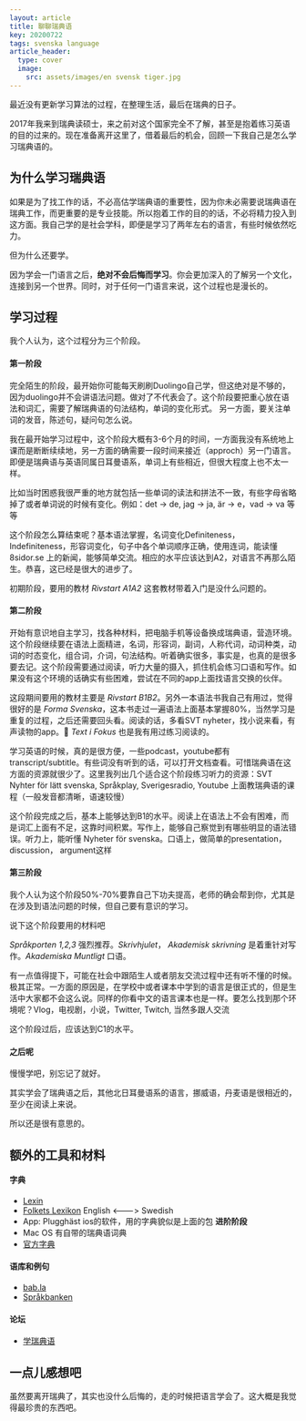 ```yaml
---
layout: article
title: 聊聊瑞典语
key: 20200722
tags: svenska language  
article_header:
  type: cover
  image:
    src: assets/images/en svensk tiger.jpg
---
```


最近没有更新学习算法的过程，在整理生活，最后在瑞典的日子。

2017年我来到瑞典读硕士，来之前对这个国家完全不了解，甚至是抱着练习英语的目的过来的。现在准备离开这里了，借着最后的机会，回顾一下我自己是怎么学习瑞典语的。

## 为什么学习瑞典语
如果是为了找工作的话，不必高估学瑞典语的重要性，因为你未必需要说瑞典语在瑞典工作，而更重要的是专业技能。所以抱着工作的目的的话，不必将精力投入到这方面。我自己学的是社会学科，即便是学习了两年左右的语言，有些时候依然吃力。  

但为什么还要学。  

因为学会一门语言之后，**绝对不会后悔而学习**。你会更加深入的了解另一个文化，连接到另一个世界。同时，对于任何一门语言来说，这个过程也是漫长的。  

## 学习过程
我个人认为，这个过程分为三个阶段。 

#### 第一阶段
完全陌生的阶段，最开始你可能每天刷刷Duolingo自己学，但这绝对是不够的，因为duolingo并不会讲语法问题。做对了不代表会了。这个阶段要把重心放在语法和词汇，需要了解瑞典语的句法结构，单词的变化形式。 另一方面，要关注单词的发音，陈述句，疑问句怎么说。

我在最开始学习过程中，这个阶段大概有3-6个月的时间，一方面我没有系统地上课而是断断续续地，另一方面的确需要一段时间来接近（approch）另一门语言。即便是瑞典语与英语同属日耳曼语系，单词上有些相近，但很大程度上也不太一样。  

比如当时困惑我很严重的地方就包括一些单词的读法和拼法不一致，有些字母省略掉了或者单词说的时候有变化。例如：det -> de, jag -> ja, är -> e，vad -> va 等等  

这个阶段怎么算结束呢？基本语法掌握，名词变化Definiteness，Indefiniteness，形容词变化，句子中各个单词顺序正确，使用连词，能读懂8sidor.se 上的新闻，能够简单交流。相应的水平应该达到A2，对语言不再那么陌生。恭喜，这已经是很大的进步了。

初期阶段，要用的教材 *Rivstart A1A2* 这套教材带着入门是没什么问题的。

#### 第二阶段
开始有意识地自主学习，找各种材料，把电脑手机等设备换成瑞典语，营造环境。这个阶段继续要在语法上面精进，名词，形容词，副词，人称代词，动词种类，动词的时态变化，组合词，介词，句法结构。听着确实很多，事实是，也真的是很多要去记。这个阶段需要通过阅读，听力大量的摄入，抓住机会练习口语和写作。如果没有这个环境的话确实有些困难，尝试在不同的app上面找语言交换的伙伴。  

这段期间要用的教材主要是 *Rivstart B1B2*。另外一本语法书我自己有用过，觉得很好的是 *Forma Svenska*，这本书走过一遍语法上面基本掌握80%，当然学习是重复的过程，之后还需要回头看。阅读的话，多看SVT nyheter，找小说来看，有声读物的app。 *Text i Fokus* 也是我有用过练习阅读的。

学习英语的时候，真的是很方便，一些podcast，youtube都有transcript/subtitle。有些词没有听到的话，可以打开文档查看。可惜瑞典语在这方面的资源就很少了。这里我列出几个适合这个阶段练习听力的资源：SVT Nyhter för lätt svenska, Språkplay, Sverigesradio, Youtube 上面教瑞典语的课程（一般发音都清晰，语速较慢）

这个阶段完成之后，基本上能够达到B1的水平。阅读上在语法上不会有困难，而是词汇上面有不足，这靠时间积累。写作上，能够自己察觉到有哪些明显的语法错误。听力上，能听懂 Nyheter för svenska。口语上，做简单的presentation，discussion， argument这样

#### 第三阶段
我个人认为这个阶段50%-70%要靠自己下功夫提高，老师的确会帮到你，尤其是在涉及到语法问题的时候，但自己要有意识的学习。  

说下这个阶段要用的材料吧

*Språkporten 1,2,3* 强烈推荐。*Skrivhjulet*， *Akademisk skrivning* 是着重针对写作。*Akademiska Muntligt* 口语。

有一点值得提下，可能在社会中跟陌生人或者朋友交流过程中还有听不懂的时候。极其正常。一方面的原因是，在学校中或者课本中学到的语言是很正式的，但是生活中大家都不会这么说。同样的你看中文的语言课本也是一样。要怎么找到那个环境呢？Vlog，电视剧，小说，Twitter, Twitch, 当然多跟人交流

这个阶段过后，应该达到C1的水平。

#### 之后呢
慢慢学吧，别忘记了就好。

其实学会了瑞典语之后，其他北日耳曼语系的语言，挪威语，丹麦语是很相近的，至少在阅读上来说。

所以还是很有意思的。

## 额外的工具和材料
#### 字典
 - [Lexin](https://lexin.nada.kth.se/lexin/)
 - [Folkets Lexikon](https://folkets-lexikon.csc.kth.se/folkets/) English <---> Swedish
 - App: Plugghäst ios的软件，用的字典貌似是上面的包
 **进阶阶段**
 - Mac OS 有自带的瑞典语词典
 - [官方字典](Svenska.se)

#### 语库和例句
 - [bab.la](https://sv.bab.la/)
 - [Språkbanken](https://spraakbanken.gu.se/)

#### 论坛
 - [学瑞典语](https://www.omsvenska.se/)


## 一点儿感想吧
虽然要离开瑞典了，其实也没什么后悔的，走的时候把语言学会了。这大概是我觉得最珍贵的东西吧。

